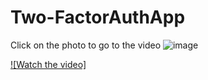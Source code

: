# Two-FactorAuthApp

Click on the photo to go to the video
![image](https://github.com/trzcinska-magdalena/Two-FactorAuthApp/assets/109164652/4bd45245-4d5a-4956-8e7b-09f0f959fa9e)


[![Watch the video]](https://youtu.be/zNmFu50wrYY)

